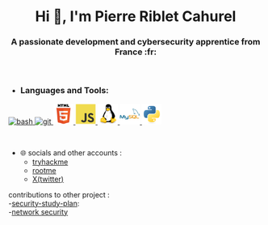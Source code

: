 <h1 align="center">Hi 👋, I'm Pierre Riblet Cahurel</h1>
<h3 align="center">A passionate development and cybersecurity apprentice from France :fr:</h3>
<br>

- <h3 align="left">Languages and Tools:</h3>
<p align="left"> <a href="https://www.gnu.org/software/bash/" target="_blank" rel="noreferrer"> <img src="https://www.vectorlogo.zone/logos/gnu_bash/gnu_bash-icon.svg" alt="bash" width="40" height="40"/> </a> <a href="https://git-scm.com/" target="_blank" rel="noreferrer"> <img src="https://www.vectorlogo.zone/logos/git-scm/git-scm-icon.svg" alt="git" width="40" height="40"/> </a> <a href="https://www.w3.org/html/" target="_blank" rel="noreferrer"> <img src="https://raw.githubusercontent.com/devicons/devicon/master/icons/html5/html5-original-wordmark.svg" alt="html5" width="40" height="40"/> </a> <a href="https://developer.mozilla.org/en-US/docs/Web/JavaScript" target="_blank" rel="noreferrer"> <img src="https://raw.githubusercontent.com/devicons/devicon/master/icons/javascript/javascript-original.svg" alt="javascript" width="40" height="40"/> </a> <a href="https://www.linux.org/" target="_blank" rel="noreferrer"> <img src="https://raw.githubusercontent.com/devicons/devicon/master/icons/linux/linux-original.svg" alt="linux" width="40" height="40"/> </a> <a href="https://www.mysql.com/" target="_blank" rel="noreferrer"> <img src="https://raw.githubusercontent.com/devicons/devicon/master/icons/mysql/mysql-original-wordmark.svg" alt="mysql" width="40" height="40"/> </a> <a href="https://www.python.org" target="_blank" rel="noreferrer"> <img src="https://raw.githubusercontent.com/devicons/devicon/master/icons/python/python-original.svg" alt="python" width="40" height="40"/> </a> </p>
<br>

- :globe_with_meridians: socials and other accounts :
  - [tryhackme](https://tryhackme.com/p/prc.tryhackme)
  - [rootme](https://www.root-me.org/Pierre-Riblet-Cahurel-874801)
  - [X(twitter)](https://twitter.com/RibletCahurel)

contributions to other project :<br>
    -[security-study-plan](https://github.com/jassics/security-study-plan): <br>
        -[network security](https://github.com/jassics/security-study-plan/blob/main/network-security-study-plan.md) <br>

